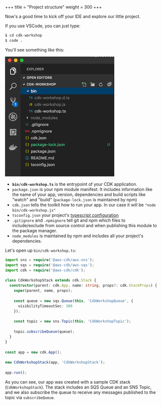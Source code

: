 +++
title = "Project structure"
weight = 300
+++

Now's a good time to kick off your IDE and explore our little project.

If you use VSCode, you can just type:

```s
$ cd cdk-workshop
$ code .
```

You'll see something like this:

![](./structure.png)

* __`bin/cdk-workshop.ts`__ is the entrypoint of your CDK application.
* `package.json` is your npm module manifest. It includes information like the
  name of your app, version, dependencies and build scripts like "watch" and
  "build" (`package-lock.json` is maintained by npm)
* `cdk.json` tells the toolkit how to run your app. In our case it will be
  `"node bin/cdk-workshop.js"`
* `tsconfig.json` your project's [typescript
  configuration](https://www.typescriptlang.org/docs/handbook/tsconfig-json.html)
* `.gitignore` and `.npmignore` tell git and npm which files to include/exclude
  from source control and when publishing this module to the package manager.
* `node_modules` is maintained by npm and includes all your project's
  dependencies.

Let's open up `bin/cdk-workshop.ts`:

```ts
import sns = require('@aws-cdk/aws-sns');
import sqs = require('@aws-cdk/aws-sqs');
import cdk = require('@aws-cdk/cdk');

class CdkWorkshopStack extends cdk.Stack {
  constructor(parent: cdk.App, name: string, props?: cdk.StackProps) {
    super(parent, name, props);

    const queue = new sqs.Queue(this, 'CdkWorkshopQueue', {
      visibilityTimeoutSec: 300
    });

    const topic = new sns.Topic(this, 'CdkWorkshopTopic');

    topic.subscribeQueue(queue);
  }
}

const app = new cdk.App();

new CdkWorkshopStack(app, 'CdkWorkshopStack');

app.run();
```

As you can see, our app was created with a sample CDK stack
(`CdkWorkshopStack`). The stack includes an SQS Queue and an SNS Topic, and we
also subscribe the queue to receive any messages published to the topic via
`subscribeQueue`.
